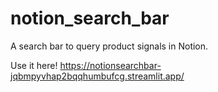 # notion_search_bar
A search bar to query product signals in Notion.

Use it here! https://notionsearchbar-jqbmpyvhap2bqqhumbufcg.streamlit.app/